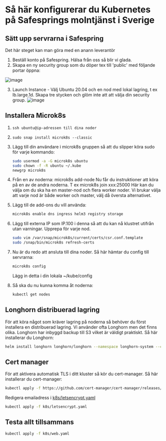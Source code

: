 # Så här konfigurerar du Kubernetes på Safesprings molntjänst i Sverige

## Sätt upp servrarna i Safespring

Det här steget kan man göra med en anann leverantör

1. Beställ konto på Safespring. Hälsa från oss så blir vi glada.
2. Skapa en ny security group som du döper tex till 'public' med följande portar öppna:

![image](https://user-images.githubusercontent.com/395843/153294252-9f639c32-6c53-4438-8324-170b49b65bca.png)

3. Launch Instance - Välj Ubuntu 20.04 och en nod med lokal lagring, t ex lb.large.1d. Skapa tre stycken och glöm inte att att välja din security group.
![image](https://user-images.githubusercontent.com/395843/153294835-3be4f2e7-67f8-4188-88c1-1d2f5a089152.png)

## Installera Microk8s

1. `ssh ubuntu@ip-adressen till dina noder`
2. `sudo snap install microk8s --classic`
3. Lägg till din användare i microk8s gruppen så att du slipper köra sudo för varje kommando:

    ```bash
    sudo usermod -a -G microk8s ubuntu
    sudo chown -f -R ubuntu ~/.kube
    newgrp microk8s
    ```

4. Från en av noderna: microk8s add-node
Nu får du instruktioner att köra på en av de andra noderna. T ex microk8s join xxx:25000
Här kan du välja om du ska ha en master-nod och flera worker noder. Vi brukar välja att varje nod är både worker och master, välj då översta alternativet.

5. Lägg till de add-ons du vill använda:

    ```bash
    microk8s enable dns ingress helm3 registry storage
    ```

6. Lägg till externa IP som IP.100 i denna så att du kan nå klustret utifrån utan varningar. Upprepa för varje nod.

    ```bash
    sudo vim /var/snap/microk8s/current/certs/csr.conf.template
    sudo /snap/bin/microk8s refresh-certs
    ```

7. Nu är du redo att ansluta till dina noder. Så här hämtar du config till servrarna:

    ```bash
    microk8s config
    ```

   Lägg in detta i din lokala ~/kube/config

8. Så ska du nu kunna komma åt noderna:

    ```bash
    kubectl get nodes
    ```

## Longhorn distribuerad lagring

För att köra något som kräver lagring på noderna så behöver du först installera en distribuerad lagring. Vi använder ofta Longhorn men det finns olika. Longhorn har inbyggd backup till S3 vilket är väldigt praktiskt. Så här installerar du Longhorn:

```bash
helm install longhorn longhorn/longhorn --namespace longhorn-system --create-namespace --set csi.kubeletRootDir=/var/snap/microk8s/common/var/lib/kubelet --set defaultSettings.defaultDataPath=/data
```

## Cert manager

För att aktivera automatisk TLS i ditt kluster så kör du cert-manager. Så här installerar du cert-manager:

```bash
kubectl apply -f https://github.com/cert-manager/cert-manager/releases/download/v1.7.1/cert-manager.yaml
```

Redigera emailadress i [k8s/letsencrypt.yaml](k8s/letsencrypt.yaml)

```bash
kubectl apply -f k8s/letsencrypt.yaml
```

## Testa allt tillsammans

```bash
kubectl apply -f k8s/web.yaml
```
